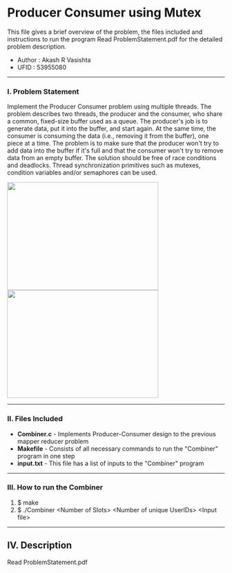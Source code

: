 # __Producer Consumer using Mutex__
This file gives a brief overview of the problem, the files included and instructions to run the program
Read ProblemStatement.pdf for the detailed problem description.
* Author : Akash R Vasishta
* UFID   : 53955080

--------------------
### __I. Problem Statement__
Implement the Producer Consumer problem using multiple threads. The problem describes two threads, the producer and the consumer, who share a common, fixed-size buffer used as a queue. The producer's job is to generate data, put it into the buffer, and start again. At the same time, the consumer is consuming the data (i.e., removing it from the buffer), one piece at a time. The problem is to make sure that the producer won't try to add data into the buffer if it's full and that the consumer won't try to remove data from an empty buffer. The solution should be free of race conditions and deadlocks. Thread synchronization primitives such as mutexes, condition variables and/or semaphores can be used.

<img src="http://androidsrc.net/wp-content/uploads/2015/02/PCP_AndroidSRC.net_.png" width="350" height="250" /><img src="https://pages.mtu.edu/~shene/NSF-3/e-Book/SEMA/DIAGRAM-producer.jpg" width="350" height="250" />

--------------------
### __II. Files Included__
* __Combiner.c__	 - Implements Producer-Consumer design to the previous mapper reducer problem
* __Makefile__ 	 - Consists of all necessary commands to run the "Combiner" program in one step
* __input.txt__	 - This file has a list of inputs to the "Combiner" program

--------------------
### __III. How to run the Combiner__
1. $ make
2. $ ./Combiner \<Number of Slots\> \<Number of unique UserIDs\> \<Input file\>

--------------------
## __IV. Description__
Read ProblemStatement.pdf
